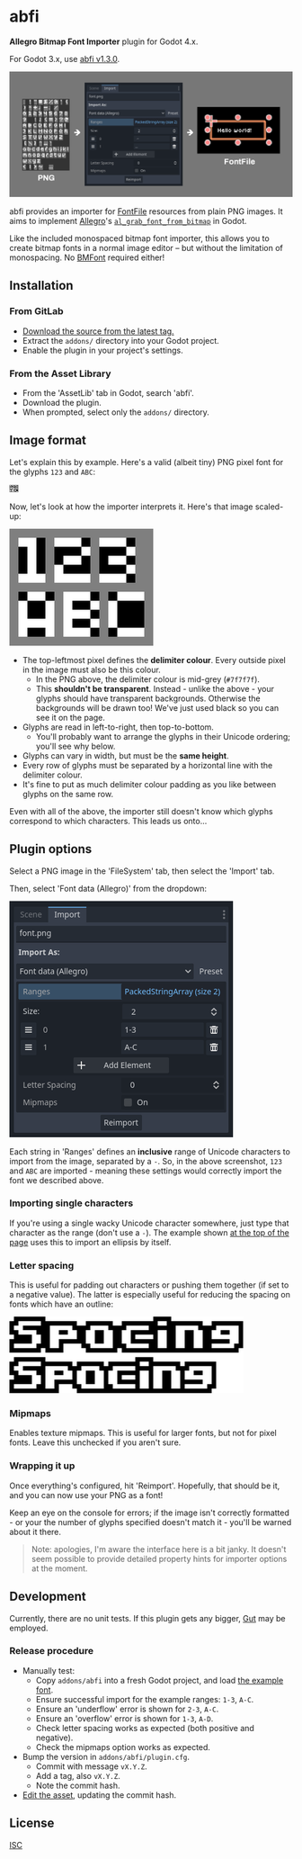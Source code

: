 # abfi

**Allegro Bitmap Font Importer** plugin for Godot 4.x.

For Godot 3.x, use [abfi v1.3.0](https://gitlab.com/snoopdouglas/abfi/-/tree/v1.3.0).

![Diagram](./.images/diagram.png)

abfi provides an importer for [FontFile](https://docs.godotengine.org/en/latest/classes/class_fontfile.html#class-fontfile) resources from plain PNG images. It aims to implement [Allegro](https://liballeg.org/)'s [`al_grab_font_from_bitmap`](https://liballeg.org/a5docs/trunk/font.html#al_grab_font_from_bitmap) in Godot.

Like the included monospaced bitmap font importer, this allows you to create bitmap fonts in a normal image editor – but without the limitation of monospacing. No [BMFont](https://www.angelcode.com/products/bmfont/) required either!

## Installation

### From GitLab

* [Download the source from the latest tag.](https://gitlab.com/snoopdouglas/abfi/-/tags)
* Extract the `addons/` directory into your Godot project.
* Enable the plugin in your project's settings.

### From the Asset Library

* From the 'AssetLib' tab in Godot, search 'abfi'.
* Download the plugin.
* When prompted, select only the `addons/` directory.

## Image format

Let's explain this by example. Here's a valid (albeit tiny) PNG pixel font for the glyphs `123` and `ABC`:

![Example](./.images/example.png)

Now, let's look at how the importer interprets it. Here's that image scaled-up:

![Example at 16x scale](./.images/example-large.png)

* The top-leftmost pixel defines the **delimiter colour**. Every outside pixel in the image must also be this colour.
  * In the PNG above, the delimiter colour is mid-grey (`#7f7f7f`).
  * This **shouldn't be transparent**. Instead - unlike the above - your glyphs should have transparent backgrounds. Otherwise the backgrounds will be drawn too! We've just used black so you can see it on the page.
* Glyphs are read in left-to-right, then top-to-bottom.
  * You'll probably want to arrange the glyphs in their Unicode ordering; you'll see why below.
* Glyphs can vary in width, but must be the **same height**.
* Every row of glyphs must be separated by a horizontal line with the delimiter colour.
* It's fine to put as much delimiter colour padding as you like between glyphs on the same row.

Even with all of the above, the importer still doesn't know which glyphs correspond to which characters. This leads us onto...

## Plugin options

Select a PNG image in the 'FileSystem' tab, then select the 'Import' tab.

Then, select 'Font data (Allegro)' from the dropdown:

![UI](./.images/ui.png)

Each string in 'Ranges' defines an **inclusive** range of Unicode characters to import from the image, separated by a `-`. So, in the above screenshot, `123` and `ABC` are imported - meaning these settings would correctly import the font we described above.

### Importing single characters

If you're using a single wacky Unicode character somewhere, just type that character as the range (don't use a `-`). The example shown [at the top of the page](#abfi) uses this to import an ellipsis by itself.

### Letter spacing

This is useful for padding out characters or pushing them together (if set to a negative value). The latter is especially useful for reducing the spacing on fonts which have an outline:

![Letter spacing demonstration with outline font](./.images/spacing.png)

### Mipmaps

Enables texture mipmaps. This is useful for larger fonts, but not for pixel fonts. Leave this unchecked if you aren't sure.

### Wrapping it up

Once everything's configured, hit 'Reimport'. Hopefully, that should be it, and you can now use your PNG as a font!

Keep an eye on the console for errors; if the image isn't correctly formatted - or your the number of glyphs specified doesn't match it - you'll be warned about it there.

> Note: apologies, I'm aware the interface here is a bit janky. It doesn't seem possible to provide detailed property hints for importer options at the moment.

## Development

Currently, there are no unit tests. If this plugin gets any bigger, [Gut](https://github.com/bitwes/Gut) may be employed.

### Release procedure

* Manually test:
  * Copy `addons/abfi` into a fresh Godot project, and load [the example font](./.images/example.png).
  * Ensure successful import for the example ranges: `1-3`, `A-C`.
  * Ensure an 'underflow' error is shown for `2-3`, `A-C`.
  * Ensure an 'overflow' error is shown for `1-3`, `A-D`.
  * Check letter spacing works as expected (both positive and negative).
  * Check the mipmaps option works as expected.
* Bump the version in `addons/abfi/plugin.cfg`.
  * Commit with message `vX.Y.Z`.
  * Add a tag, also `vX.Y.Z`.
  * Note the commit hash.
* [Edit the asset](https://godotengine.org/asset-library/asset/598/edit), updating the commit hash.

## License

[ISC](./LICENSE)
